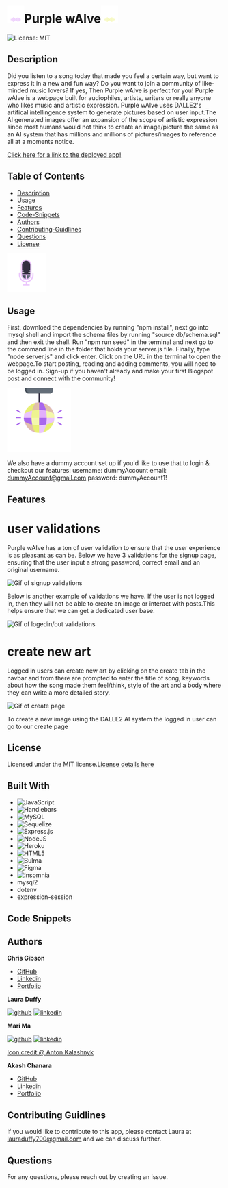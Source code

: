 
# [<img src="./public/assets/333-loader-4-3.gif" alt='lord-icon' height='40'>](https://lordicon.com/)Purple wAIve[<img src="./public/assets/333-loader-4-8.gif" alt='lord-icon' height='40'>](https://lordicon.com/)

![License: MIT](https://img.shields.io/badge/License-MIT-yellow.svg)

## Description

Did you listen to a song today that made you feel a certain way, but want to express it in a new and fun way? Do you want to join a community of like-minded music lovers? If yes, Then Purple wAIve is perfect for you! Purple wAIve is a webpage built for audiophiles, artists, writers or really anyone who likes music and artistic expression. Purple wAIve uses DALLE2's artifical intellingence system to generate pictures based on user input.The AI generated images offer an expansion of the scope of artistic expression since most humans would not think to create an image/picture the same as an AI system that has millions and millions of pictures/images to reference all at a moments notice.

[Click here for a link to the deployed app!](https://purple-waive.herokuapp.com)

## Table of Contents

- [Description](#Description)
- [Usage](#Usage)
- [Features](#Features)
- [Code-Snippets](#Code-Snippets)
- [Authors](#Authors)
- [Contributing-Guidlines](#Contributing-Guidlines)
- [Questions](#Questions)
- [License](#License)

 [<img src="./public/assets/188-microphone-recording-lineal.gif" alt='lord-icon' height='90' width='90'>]()

## Usage

First, download the dependencies by running "npm install", next go into mysql shell and import the schema files by running "source db/schema.sql" and then exit the shell. Run "npm run seed" in the terminal and next go to the command line in the folder that holds your server.js file. Finally, type "node server.js" and click enter. Click on the URL in the terminal to open the webpage.To start posting, reading and adding comments, you will need to be logged in. Sign-up if you haven't already and make your first Blogspot post and connect with the community!

[<img src="./public/assets/1062-disco-ball-flat.gif" alt='lord-icon' height='150' width='150' >]()

We also have a dummy account set up if you'd like to use that to login & checkout our features: 
username: dummyAccount
email: dummyAccount@gmail.com
password: dummyAccount1!

## Features

# user validations

Purple wAIve has a ton of user validation to ensure that the user experience is as pleasant as can be. Below we have 3 validations for the signup page, ensuring that the user input a strong password, correct email and an original username.

![Gif of signup validations](/public/assets/video%20of%20signup%20validations.gif)

Below is another example of validations we have. If the user is not logged in, then they will not be able to create an image or interact with posts.This helps ensure that we can get a dedicated user base.

![Gif of logedin/out validations](/public/assets/gif%20of%20loggedin%20valids.gif)

# create new art

Logged in users can create new art by clicking on the create tab in the navbar and from there are prompted to enter the title of song, keywords about how the song made them feel/think, style of the art and a body where they can write a more detailed story.

![Gif of create page](/public/assets/gif%20of%20create%20page.gif)

To create a new image using the DALLE2 AI system the logged in user can go to our create page


## License

Licensed under the MIT license.[License details here](https://opensource.org/licenses/MIT)

## Built With

- ![JavaScript](https://img.shields.io/badge/javascript-%23323330.svg?style=for-the-badge&logo=javascript&logoColor=%23F7DF1E)
- ![Handlebars](https://img.shields.io/badge/Handlebars.js-f0772b?style=for-the-badge&logo=handlebarsdotjs&logoColor=black)
- ![MySQL](https://img.shields.io/badge/mysql-%2300f.svg?style=for-the-badge&logo=mysql&logoColor=white)
- ![Sequelize](https://img.shields.io/badge/Sequelize-52B0E7?style=for-the-badge&logo=Sequelize&logoColor=white)
- ![Express.js](https://img.shields.io/badge/express.js-%23404d59.svg?style=for-the-badge&logo=express&logoColor=%2361DAFB)
- ![NodeJS](https://img.shields.io/badge/node.js-6DA55F?style=for-the-badge&logo=node.js&logoColor=white)
- ![Heroku](https://img.shields.io/badge/heroku-%23430098.svg?style=for-the-badge&logo=heroku&logoColor=white)
- ![HTML5](https://img.shields.io/badge/html5-%23E34F26.svg?style=for-the-badge&logo=html5&logoColor=white)
- ![Bulma](https://img.shields.io/badge/bulma-00D0B1?style=for-the-badge&logo=bulma&logoColor=white)
- ![Figma](https://img.shields.io/badge/figma-%23F24E1E.svg?style=for-the-badge&logo=figma&logoColor=white)
- ![Insomnia](https://img.shields.io/badge/Insomnia-black?style=for-the-badge&logo=insomnia&logoColor=5849BE)
- mysql2
- dotenv
- expression-session

## Code Snippets 

## Authors

**Chris Gibson**

- [GitHub](https://github.com/chrischarlesgibson)
- [Linkedin](https://www.linkedin.com/in/chris-gibson-415909250/)
- [Portfolio](https://chrischarlesgibson.github.io/Chris-Gibson-project-portfolio/)

**Laura Duffy**

[<img src="https://cdn.icon-icons.com/icons2/2415/PNG/512/github_original_wordmark_logo_icon_146506.png" alt='github' height='40'>](https://github.com/duffylaura)
[<img src="https://cdn.icon-icons.com/icons2/693/PNG/512/LinkedIn_Rounded_Solid_icon-icons.com_61559.png" alt="linkedin" height='40'>](https://www.linkedin.com/in/laura-duffy-a14061251/)

**Mari Ma**

[<img src="https://cdn.icon-icons.com/icons2/2351/PNG/512/logo_github_icon_143196.png" alt='github' height='40'>](https://github.com/DraconMarius)
[<img src="https://cdn.icon-icons.com/icons2/2351/PNG/512/logo_linkedin_icon_143191.png" alt='linkedin' height='40'>](https://www.linkedin.com/in/mari-ma-70771585/)

[Icon credit @ Anton Kalashnyk](https://icon-icons.com/users/14quJ7FM9cYdQZHidnZoM/icon-sets/)

**Akash Chanara**

- [GitHub](https://github.com/akash2040)
- [Linkedin](https://www.linkedin.com/in/akash-chanara-087b531ab)
- [Portfolio](https://akash2040.github.io/portfolio-akash/)

## Contributing Guidlines

If you would like to contribute to this app, please contact Laura at lauraduffy700@gmail.com and we can discuss further.

## Questions

For any questions, please reach out by creating an issue.
